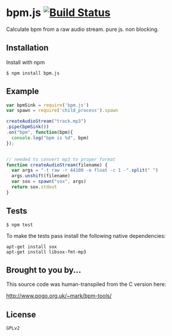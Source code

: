 
# bpm.js [![Build Status](https://travis-ci.org/monstercat/bpm.js.svg)](https://travis-ci.org/monstercat/bpm.js)

  Calculate bpm from a raw audio stream. pure js. non blocking.

## Installation

  Install with npm

    $ npm install bpm.js

## Example

```js
var bpmSink = require('bpm.js')
var spawn = require('child_process').spawn

createAudioStream("track.mp3")
.pipe(bpmSink())
.on("bpm", function(bpm){
  console.log("bpm is %d", bpm)
});


// needed to convert mp3 to proper format
function createAudioStream(filename) {
  var args = "-t raw -r 44100 -e float -c 1 -".split(" ")
  args.unshift(filename)
  var sox = spawn("sox", args)
  return sox.stdout
}

```

## Tests

`$ npm test`

To make the tests pass install the following native dependencies:

```
apt-get install sox
apt-get install libsox-fmt-mp3
```

## Brought to you by...

This source code was human-transpiled from the C version here:

http://www.pogo.org.uk/~mark/bpm-tools/


## License

    GPLv2
